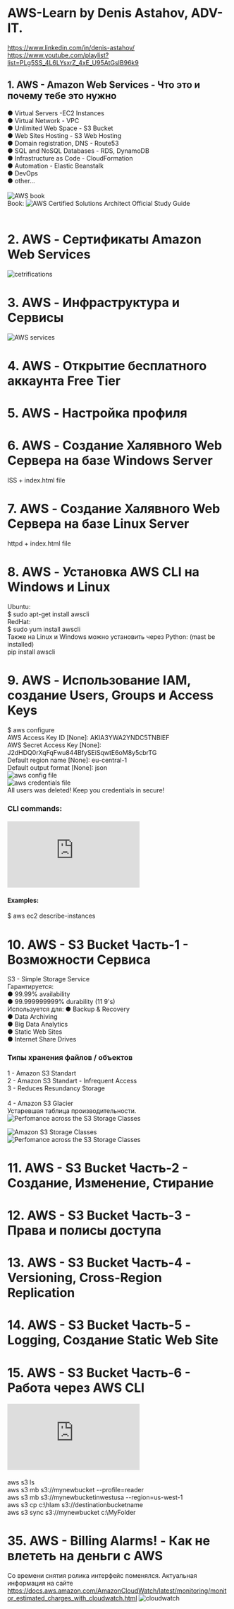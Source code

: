 # AWS-Learn by  Denis Astahov, ADV-IT.
https://www.linkedin.com/in/denis-astahov/<br>
https://www.youtube.com/playlist?list=PLg5SS_4L6LYsxrZ_4xE_U95AtGsIB96k9<br>
## 1. AWS - Amazon Web Services - Что это и почему тебе это нужно
&#9679; Virtual Servers -EC2 Instances <br>
&#9679; Virtual Network - VPC <br>
&#9679; Unlimited Web Space - S3 Bucket <br>
&#9679; Web Sites Hosting - S3 Web Hosting <br>
&#9679; Domain registration, DNS - Route53 <br>
&#9679; SQL and NoSQL Databases - RDS, DynamoDB <br>
&#9679; Infrastructure as Code - CloudFormation <br>
&#9679; Automation - Elastic Beanstalk <br>
&#9679; DevOps <br>
&#9679; other... <br>
<br>
![AWS book](https://github.com/zuFrost/AWS-Learn/blob/master/01%20AWS%20-%20Amazon%20Web%20Services%20-%20%D0%A7%D1%82%D0%BE%20%D1%8D%D1%82%D0%BE%20%D0%B8%20%D0%BF%D0%BE%D1%87%D0%B5%D0%BC%D1%83%20%D1%82%D0%B5%D0%B1%D0%B5%20%D1%8D%D1%82%D0%BE%20%D0%BD%D1%83%D0%B6%D0%BD%D0%BE/img/51cjIALRSQL._SX395_BO1%2C204%2C203%2C200_.jpg) <br>
Book: ![AWS Certified Solutions Architect Official Study Guide](https://www.amazon.com/Certified-Solutions-Architect-Official-Study/dp/1119138558) <br> 
<br>
# 2. AWS - Сертификаты Amazon Web Services
![cetrifications](https://github.com/zuFrost/AWS-Learn/blob/master/02%20AWS%20-%20%D0%A1%D0%B5%D1%80%D1%82%D0%B8%D1%84%D0%B8%D0%BA%D0%B0%D1%82%D1%8B%20Amazon%20Web%20Services/img/certifications.png)<br>

# 3. AWS - Инфраструктура и Сервисы
![AWS services](https://github.com/zuFrost/AWS-Learn/blob/master/03%20AWS%20-%20%D0%98%D0%BD%D1%84%D1%80%D0%B0%D1%81%D1%82%D1%80%D1%83%D0%BA%D1%82%D1%83%D1%80%D0%B0%20%D0%B8%20%D0%A1%D0%B5%D1%80%D0%B2%D0%B8%D1%81%D1%8B/img/AWS%20services.png)<br>

# 4. AWS - Открытие бесплатного аккаунта Free Tier

# 5. AWS - Настройка профиля

# 6. AWS - Создание Халявного Web Сервера на базе Windows Server
ISS + index.html file <br>

# 7. AWS - Создание Халявного Web Сервера на базе Linux Server
httpd + index.html file <br>

# 8. AWS - Установка AWS CLI на Windows и Linux
Ubuntu:   <br>
\$ sudo apt-get install awscli <br>
RedHat:  <br>
\$ sudo yum install awscli <br>
Также на Linux и Windows можно установить через Python: (mast be installed)<br>
pip install awscli <br>

# 9. AWS - Использование IAM, создание Users, Groups и Access Keys
\$ aws configure <br>
AWS Access Key ID [None]: AKIA3YWA2YNDC5TNBIEF  <br>
AWS Secret Access Key [None]: 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 <br>
Default region name [None]: eu-central-1  <br>
Default output format [None]: json <br>
![aws config file](https://github.com/zuFrost/AWS-Learn/blob/master/09%20AWS%20-%20%D0%98%D1%81%D0%BF%D0%BE%D0%BB%D1%8C%D0%B7%D0%BE%D0%B2%D0%B0%D0%BD%D0%B8%D0%B5%20IAM%2C%20%D1%81%D0%BE%D0%B7%D0%B4%D0%B0%D0%BD%D0%B8%D0%B5%20Users%2C%20Groups%20%D0%B8%20Access%20Keys/img/aws%20config%20file.png) <br>
![aws credentials file](https://github.com/zuFrost/AWS-Learn/blob/master/09%20AWS%20-%20%D0%98%D1%81%D0%BF%D0%BE%D0%BB%D1%8C%D0%B7%D0%BE%D0%B2%D0%B0%D0%BD%D0%B8%D0%B5%20IAM%2C%20%D1%81%D0%BE%D0%B7%D0%B4%D0%B0%D0%BD%D0%B8%D0%B5%20Users%2C%20Groups%20%D0%B8%20Access%20Keys/img/aws%20credentials%20file.png) <br>
All users was deleted! Keep you credentials in secure! <br>
### CLI commands: 
#### ![AWS CLI Command Reference](https://docs.aws.amazon.com/cli/latest/index.html) <br>
#### Examples:
\$ aws ec2 describe-instances <br>

# 10. AWS - S3 Bucket Часть-1 - Возможности Сервиса
S3 - Simple Storage Service <br>
Гарантируется: <br>
&#9679; 99.99% availability <br>
&#9679; 99.999999999% durability (11 9's) <br>
Используется для:
&#9679; Backup & Recovery <br>
&#9679; Data Archiving <br>
&#9679; Big Data Analytics <br>
&#9679; Static Web Sites <br>
&#9679; Internet Share Drives <br>
### Типы хранения файлов / объектов
1 - Amazon S3 Standart <br>
2 - Amazon S3 Standart - Infrequent Access <br>
3 - Reduces Resundancy Storage <br>
 <br>
4 - Amazon S3 Glacier <br>
Устаревшая таблица производительности. <br>
![Perfomance across the S3 Storage Classes](https://github.com/zuFrost/AWS-Learn/blob/master/10%20AWS%20-%20S3%20Bucket%20%D0%A7%D0%B0%D1%81%D1%82%D1%8C-1%20-%20%D0%92%D0%BE%D0%B7%D0%BC%D0%BE%D0%B6%D0%BD%D0%BE%D1%81%D1%82%D0%B8%20%D0%A1%D0%B5%D1%80%D0%B2%D0%B8%D1%81%D0%B0/img/s3%20varios%20old.png) <br>

![Amazon S3 Storage Classes](https://aws.amazon.com/s3/storage-classes/?nc1=h_ls) <br>
![Perfomance across the S3 Storage Classes](https://github.com/zuFrost/AWS-Learn/blob/master/10%20AWS%20-%20S3%20Bucket%20%D0%A7%D0%B0%D1%81%D1%82%D1%8C-1%20-%20%D0%92%D0%BE%D0%B7%D0%BC%D0%BE%D0%B6%D0%BD%D0%BE%D1%81%D1%82%D0%B8%20%D0%A1%D0%B5%D1%80%D0%B2%D0%B8%D1%81%D0%B0/img/s3%20varios.png) <br>

# 11. AWS - S3 Bucket Часть-2 - Создание, Изменение, Стирание

# 12. AWS - S3 Bucket Часть-3 - Права и полисы доступа

# 13. AWS - S3 Bucket Часть-4 - Versioning, Cross-Region Replication

# 14. AWS - S3 Bucket Часть-5 - Logging, Создание Static Web Site

# 15. AWS - S3 Bucket Часть-6 - Работа через AWS CLI
#### ![AWS CLI Command Reference](https://docs.aws.amazon.com/cli/latest/index.html) <br>
aws s3 ls <br>
aws s3 mb s3://mynewbucket --profile=reader<br>
aws s3 mb s3://mynewbucketinwestusa  --region=us-west-1 <br>
aws s3 cp  c:\hlam  s3://destinationbucketname <br>
aws s3 sync s3://mynewbucket  c:\MyFolder <br>

# 35. AWS - Billing Alarms! - Как не влететь на деньги с AWS
Со времени снятия ролика интерфейс поменялся. Актуальная информация на сайте https://docs.aws.amazon.com/AmazonCloudWatch/latest/monitoring/monitor_estimated_charges_with_cloudwatch.html
![cloudwatch](https://github.com/zuFrost/AWS-Learn/blob/master/35%20AWS%20-%20Billing%20Alarms!%20-%20%D0%9A%D0%B0%D0%BA%20%D0%BD%D0%B5%20%D0%B2%D0%BB%D0%B5%D1%82%D0%B5%D1%82%D1%8C%20%D0%BD%D0%B0%20%D0%B4%D0%B5%D0%BD%D1%8C%D0%B3%D0%B8%20%D1%81%20AWS/img/cloudwatch.png)<br>
